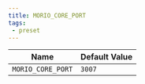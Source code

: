 ```yaml
---
title: MORIO_CORE_PORT
tags:
 - preset
---
```





<!-- MORIO_AUTO_GENERATED_CONTENT_STARTS - Manual changes made below will be overwritten -->
| Name | Default Value |
|------|---------------|
| `MORIO_CORE_PORT` | `3007` |
<!-- MORIO_AUTO_GENERATED_CONTENT_ENDS - Manual changes made above will be overwritten -->
